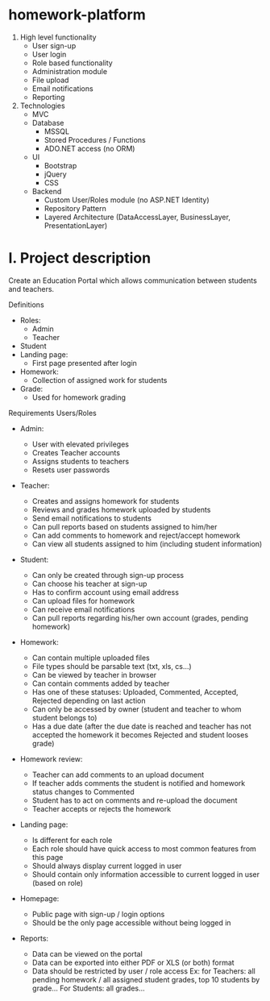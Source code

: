 # homework-platform

1.	High level functionality
    -	User sign-up
    -	User login
    -	Role based functionality
    -	Administration module
    -	File upload
    -	Email notifications
    -	Reporting
2.	Technologies
    -	MVC 
    -	Database
        +	MSSQL
        +	Stored Procedures / Functions
        +	ADO.NET access (no ORM)
    -	UI
        +	Bootstrap
        +	jQuery
        +	CSS
    -	Backend
        +	Custom User/Roles module (no ASP.NET Identity)
        +	Repository Pattern
        +	Layered Architecture (DataAccessLayer, BusinessLayer, PresentationLayer)

# I.	Project description
Create an Education Portal which allows communication between students and teachers. 

Definitions
- Roles:
	+ Admin 
	+ Teacher
- Student 
- Landing page:
	+ First page presented after login
- Homework:
	+ Collection of assigned work for students 
- Grade:
	+ Used for homework grading

Requirements
Users/Roles
- Admin:
	+ User with elevated privileges
	+ Creates Teacher accounts
	+ Assigns students to teachers
	+ Resets user passwords
- Teacher:
	+ Creates and assigns homework for students
	+ Reviews and grades homework uploaded by students
	+ Send email notifications to students
	+ Can pull reports based on students assigned to him/her
	+ Can add comments to homework and reject/accept homework
	+ Can view all students assigned to him (including student information)
- Student:
	+ Can only be created through sign-up process 
	+ Can choose his teacher at sign-up
	+ Has to confirm account using email address
	+ Can upload files for homework
	+ Can receive email notifications
	+ Can pull reports regarding his/her own account (grades, pending homework)
- Homework:
	+ Can contain multiple uploaded files
	+ File types should be parsable text (txt, xls, cs…)
	+ Can be viewed by teacher in browser
	+ Can contain comments added by teacher
	+ Has one of these statuses: Uploaded, Commented, Accepted, Rejected depending on last action
	+ Can only be accessed by owner (student and teacher to whom student belongs to)
	+ Has a due date (after the due date is reached and teacher has not accepted the homework it becomes Rejected and student looses grade)

- Homework review:
	+ Teacher can add comments to an upload document
	+ If teacher adds comments the student is notified and homework status changes to Commented
	+ Student has to act on comments and re-upload the document
	+ Teacher accepts or rejects the homework
- Landing page:
	+ Is different for each role
	+ Each role should have quick access to most common features from this page
	+ Should always display current logged in user
	+ Should contain only information accessible to current logged in user (based on role)

- Homepage:
	+ Public page with sign-up / login options
	+ Should be the only page accessible without being logged in 

- Reports:
	+ Data can be viewed on the portal
	+ Data can be exported into either PDF or XLS (or both) format
	+ Data should be restricted by user / role access
	Ex: 
	for Teachers: all pending homework / all assigned student grades, top 10 students by grade...
	For Students: all grades...
